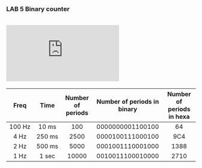 
### LAB 5 Binary counter
&nbsp;    
![equation](https://latex.codecogs.com/gif.latex?T_%7B_%7Bclk%7D%7D%20%3D%20%5Cfrac%7B%5E%7B1%7D%7D%7Bf_%7Bclk%7D%7D%20%3D%200.1%20ms)
&nbsp;

| **Freq** | **Time** | **Number of periods** | **Number of periods in binary** | **Number of periods in hexa** |
| :-: | :-: | :-: | :-: | :-: |
| 100&nbsp;Hz | 10&nbsp;ms | 100 | 0000000001100100 | 64 |
| 4&nbsp;Hz | 250&nbsp;ms | 2500 | 0000100111000100 | 9C4 |
| 2&nbsp;Hz | 500&nbsp;ms | 5000 | 0001001110001000 | 1388 |
| 1&nbsp;Hz | 1&nbsp;sec | 10000 | 0010011100010000 | 2710 |
